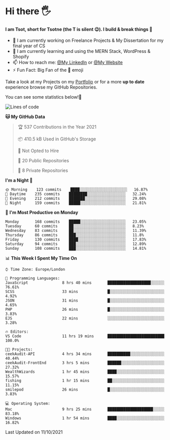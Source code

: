 # Hi there :raised_hand_with_fingers_splayed:
#### I am Tsot, short for Tsotne (the T is silent :wink:). I build & break things :space_invader:
- :telescope: I am currently working on Freelance Projects & My Dissertation for my final year of CS
- :seedling: I am currently learning and using the MERN Stack, WordPress & Shopify
- :mailbox: How to reach me: [@My LinkedIn](https://www.linkedin.com/in/tsotne-gvadzabia/) or [@My Website](https://tsotnegvadzabia.me/contact)
- :zap: Fun Fact: Big Fan of the :space_invader: emoji

Take a look at my Projects on my [Portfolio](https://tsotne.co.uk/) or for a more **up to date** experience browse my GitHub Repositories.

You can see some statistics below!:space_invader:
<!--START_SECTION:waka-->
![Lines of code](https://img.shields.io/badge/From%20Hello%20World%20I%27ve%20Written-3.5%20million%20lines%20of%20code-blue)

**🐱 My GitHub Data** 

> 🏆 537 Contributions in the Year 2021
 > 
> 📦 410.5 kB Used in GitHub's Storage 
 > 
> 🚫 Not Opted to Hire
 > 
> 📜 20 Public Repositories 
 > 
> 🔑 8 Private Repositories  
 > 
**I'm a Night 🦉** 

```text
🌞 Morning    123 commits    ████░░░░░░░░░░░░░░░░░░░░░   16.87% 
🌆 Daytime    235 commits    ████████░░░░░░░░░░░░░░░░░   32.24% 
🌃 Evening    212 commits    ███████░░░░░░░░░░░░░░░░░░   29.08% 
🌙 Night      159 commits    █████░░░░░░░░░░░░░░░░░░░░   21.81%

```
📅 **I'm Most Productive on Monday** 

```text
Monday       168 commits    █████░░░░░░░░░░░░░░░░░░░░   23.05% 
Tuesday      60 commits     ██░░░░░░░░░░░░░░░░░░░░░░░   8.23% 
Wednesday    83 commits     ██░░░░░░░░░░░░░░░░░░░░░░░   11.39% 
Thursday     86 commits     ███░░░░░░░░░░░░░░░░░░░░░░   11.8% 
Friday       130 commits    ████░░░░░░░░░░░░░░░░░░░░░   17.83% 
Saturday     94 commits     ███░░░░░░░░░░░░░░░░░░░░░░   12.89% 
Sunday       108 commits    ███░░░░░░░░░░░░░░░░░░░░░░   14.81%

```


📊 **This Week I Spent My Time On** 

```text
⌚︎ Time Zone: Europe/London

💬 Programming Languages: 
JavaScript               8 hrs 40 mins       ███████████████████░░░░░░   76.61% 
SCSS                     33 mins             █░░░░░░░░░░░░░░░░░░░░░░░░   4.92% 
JSON                     31 mins             █░░░░░░░░░░░░░░░░░░░░░░░░   4.65% 
PHP                      26 mins             █░░░░░░░░░░░░░░░░░░░░░░░░   3.83% 
EJS                      22 mins             ░░░░░░░░░░░░░░░░░░░░░░░░░   3.28%

🔥 Editors: 
VS Code                  11 hrs 19 mins      █████████████████████████   100.0%

🐱‍💻 Projects: 
ceekAudit-API            4 hrs 34 mins       ██████████░░░░░░░░░░░░░░░   40.44% 
ceekAudit-FrontEnd       3 hrs 5 mins        ██████░░░░░░░░░░░░░░░░░░░   27.32% 
WealthWizards            1 hr 45 mins        ████░░░░░░░░░░░░░░░░░░░░░   15.57% 
fishing                  1 hr 15 mins        ██░░░░░░░░░░░░░░░░░░░░░░░   11.15% 
smilepod                 26 mins             █░░░░░░░░░░░░░░░░░░░░░░░░   3.83%

💻 Operating System: 
Mac                      9 hrs 25 mins       ████████████████████░░░░░   83.18% 
Windows                  1 hr 54 mins        ████░░░░░░░░░░░░░░░░░░░░░   16.82%

```


 Last Updated on 11/10/2021
<!--END_SECTION:waka-->
